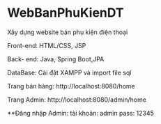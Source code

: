 # WebBanPhuKienDT
Xây dựng website bán phụ kiện điện thoại

Front-end: HTML/CSS, JSP

Back- end: Java, Spring Boot,JPA

DataBase: Cài đặt XAMPP và import file sql 

Trang bán hàng: http://localhost:8080/home

Trang Admin: http://localhost:8080/admin/home

**Đăng nhập Admin: 
  tài khoản: admin 
  pass: 12345
